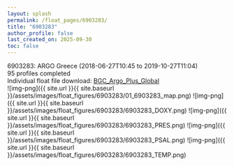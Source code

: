 ```yaml
---
layout: splash
permalink: /float_pages/6903283/
title: "6903283"
author_profile: false
last_created_on: 2025-09-30
toc: false
---
```

 
6903283: ARGO Greece (2018-06-27T10:45 to 2019-10-27T11:04)\
95 profiles completed\
Individual float file download: [BGC_Argo_Plus_Global](https://ftp.soest.hawaii.edu/bgc_argo_plus/Individual_Floats/outliers_removed/6903283_Sprof_processed.nc)\
![img-png]({{ site.url }}{{ site.baseurl }}/assets/images/float_figures/6903283/01_6903283_map.png)
![img-png]({{ site.url }}{{ site.baseurl }}/assets/images/float_figures/6903283/6903283_DOXY.png)
![img-png]({{ site.url }}{{ site.baseurl }}/assets/images/float_figures/6903283/6903283_PRES.png)
![img-png]({{ site.url }}{{ site.baseurl }}/assets/images/float_figures/6903283/6903283_PSAL.png)
![img-png]({{ site.url }}{{ site.baseurl }}/assets/images/float_figures/6903283/6903283_TEMP.png)
